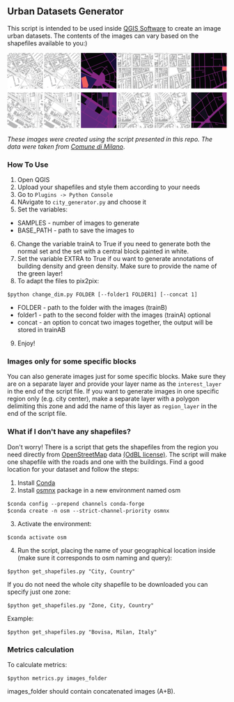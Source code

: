 ## Urban Datasets Generator

This script is intended to be used inside <a href="https://www.qgis.org/en/site/">QGIS Software</a> to create an image urban datasets. The contents of the images can vary based on the shapefiles available to you:)

<img src="dataset_example1.png" width="1000"/>

_These images were created using the script presented in this repo. The data were taken from_ <a href="https://dati.comune.milano.it/">_Comune di Milano_</a>.

### How To Use

1. Open QGIS
2. Upload your shapefiles and style them according to your needs
3. Go to ```Plugins -> Python Console```
4. NAvigate to ```city_generator.py``` and choose it
5. Set the variables:
* SAMPLES - number of images to generate
* BASE_PATH - path to save the images to
6. Change the variable trainA to True if you need to generate both the normal set and the set with a central block painted in white.
7. Set the variable EXTRA to True if ou want to generate annotations of building density and green density. Make sure to provide the name of the green layer!
8. To adapt the files to pix2pix:
```
$python change_dim.py FOLDER [--folder1 FOLDER1] [--concat 1]
```
* FOLDER - path to the folder with the images (trainB)
* folder1 - path to the second folder with the images (trainA) optional
* concat - an option to concat two images together, the output will be stored in trainAB
9. Enjoy!

### Images only for some specific blocks

You can also generate images just for some specific blocks. Make sure they are on a separate layer and  provide your layer name as the ```interest_layer``` in the end of the script file. If you want to generate images in one specific region only (e.g. city center), make a separate layer with a polygon delimiting this zone and add the name of this layer as ```region_layer``` in the end of the script file.

### What if I don't have any shapefiles?

Don't worry! There is a script that gets the shapefiles from the region you need directly from <a href="https://www.openstreetmap.org/">OpenStreetMap</a> data <a href="https://opendatacommons.org/licenses/odbl/">(OdBL license)</a>. The script will make one shapefile with the roads and one with the buildings. Find a good location for your dataset and follow the steps:

1. Install <a href="https://www.anaconda.com/products/individual">Conda</a>
2. Install <a href="https://osmnx.readthedocs.io/en/stable/">osmnx</a> package in a new environment named osm

```
$conda config --prepend channels conda-forge
$conda create -n osm --strict-channel-priority osmnx
```
  
3. Activate the environment:
```
$conda activate osm
```
  
4. Run the script, placing the name of your geographical location inside (make sure it corresponds to osm naming and query):
```
$python get_shapefiles.py "City, Country"
```
If you do not need the whole city shapefile to be downloaded you can specify just one zone:
```
$python get_shapefiles.py "Zone, City, Country"
```
Example:
```
$python get_shapefiles.py "Bovisa, Milan, Italy"
```

### Metrics calculation

To calculate metrics:
```
$python metrics.py images_folder
```
images_folder should contain concatenated images (A+B).
